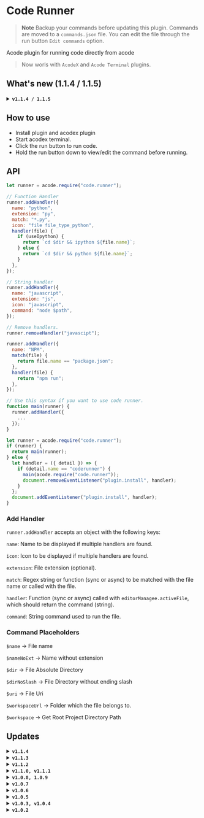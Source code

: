 # Code Runner

> **Note**
> Backup your commands before updating this plugin.
> Commands are moved to a `commands.json` file.
> You can edit the file through the run button `Edit commands` option.

Acode plugin for running code directly from acode

> Now worls with `AcodeX` and `Acode Terminal` plugins.

## What's new (1.1.4 / 1.1.5)

<details>
  <summary>
    <code><strong>v1.1.4 / 1.1.5</strong></code>
  </summary>
  <ul>
    <li>Added support for setting default handler.</li>
    <li>Added setting to disable command editing.</li>
    <li>Minor Bug Fix</li>
  </ul>
</details>

## How to use

<ul>
<li>Install plugin and acodex plugin</li>
<li>Start acodex terminal.</li>
<li>Click the run button to run code.</li>
<li>Hold the run button down to view/edit the command before running.</li>
</ul>

## API

```javascript
let runner = acode.require("code.runner");

// Function Handler
runner.addHandler({
  name: "python",
  extension: "py",
  match: "*.py",
  icon: "file file_type_python",
  handler(file) {
    if (useIpython) {
      return `cd $dir && ipython ${file.name}`;
    } else {
      return `cd $dir && python ${file.name}`;
    }
  },
});

// String handler
runner.addHandler({
  name: "javascript",
  extension: "js",
  icon: "javascript",
  command: "node $path",
});

// Remove handlers.
runner.removeHandler("javascipt");

runner.addHandler({
  name: "NPM",
  match(file) {
    return file.name == "package.json";
  },
  handler(file) {
    return "npm run";
  },
});

// Use this syntax if you want to use code runner.
function main(runner) {
  runner.addHandler({
    ...
  });
}

let runner = acode.require("code.runner");
if (runner) {
  return main(runner);
} else {
  let handler = ({ detail }) => {
    if (detail.name == "coderunner") {
      main(acode.require("code.runner"));
      document.removeEventListener("plugin.install", handler);
    }
  };
  document.addEventListener("plugin.install", handler);
}
```

### Add Handler

`runner.addHandler` accepts an object with the following keys:

`name`: Name to be displayed if multiple handlers are found.

`icon`: Icon to be displayed if multiple handlers are found.

`extension`: File extension (optional).

`match`: Regex string or function (sync or async) to be matched with the file name or called with the file.

`handler`: Function (sync or async) called with `editorManagee.activeFile`, which should return the command (string).

`command`: String command used to run the file.

### Command Placeholders

`$name` -> File name

`$nameNoExt` -> Name without extension

`$dir` -> File Absolute Directory

`$dirNoSlash` -> File Directory without ending slash

`$uri` -> File Uri

`$workspaceUrl` -> Folder which the file belongs to.

`$workspace` -> Get Root Project Directory Path

## Updates
<details>
  <summary>
    <code><strong>v1.1.4</strong></code>
  </summary>
  <ul>
    <li>Add Keys $workspace</li>
  </ul>
</details>
<details>
  <summary>
    <code><strong>v1.1.3</strong></code>
  </summary>
  <ul>
    <li>Added 'icon' to handlers, fixed bugs, better command editing.</li>
    <li>Added 'Acode Terminal' backend, Fixed 'AcodeX' backend.</li>
    <li>Moved commands to `commands.json`.</li>
  </ul>
</details>
<details>
  <summary>
    <code><strong>v1.1.2</strong></code>
  </summary>
  <ul>
    <li>Added 'plugin.install' event listener so other plugins know when code runner is installed if not already installed. Use `event.target.detail.name == 'coderunner'` to check if the installed plugin is acode sdk.</li>
  </ul>
</details>
<details>
  <summary>
    <code><strong>v1.1.0, v1.1.1</strong></code>
  </summary>
  <ul>
    <li>Updated apis</li>
  </ul>
</details>
<details>
  <summary>
    <code><strong>v1.0.8, 1.0.9</strong></code>
  </summary>
  <ul>
    <li>Bug fixes</li>
  </ul>
</details>
<details>
  <summary>
    <code><strong>v1.0.7</strong></code>
  </summary>
  <ul>
    <li>Added ability to run projects (based on the content of the workspace directory). E.g: Opening a folder with the file 'package.json' allows you to run the 'NPM' project which gives you the optikn to select from the scripts defined in 'package.json'. Opening a project with 'manage.py' allows you to run the 'django' project.</li>
    <li>Added option to select between built-in runner (acode) or using terminal.</li>
    <li>Added option to disable Projects runner in settings.</li>
  </ul>
</details>
<details>
  <summary>
    <code><strong>v1.0.6</strong></code>
  </summary>
  <ul>
    <li>Changed commands structure from [extension, command] to { name: string, extension: string or match: regex | string | function, handler: function or command: string }</li>
    <li>Removed `addWildcard` and `removeWildcard` functions use `addHandler` with match function instead</li>
    <li>Added ability to select between multiple handler natches.</li>
    <li>Added setting to replace default run button</li>
  </ul>
</details>
<details>
  <summary>
    <code><strong>v1.0.5</strong></code>
  </summary>
  <ul>
    <li>Added option to edit and add commands from settings page</li>
  </ul>
</details>
<details>
  <summary>
    <code><strong>v1.0.3, v1.0.4</strong></code>
  </summary>
  <ul>
    <li>Bug fixes</li>
    <li>Ability to run package.json scripts</li>
  </ul>
</details>
<details>
  <summary>
    <code><strong>v1.0.2</strong></code>
  </summary>
  <ul>
    <li>Added keyboard shortcut <kbd>ctrl+r</kbd></li>
    <li>Alerts you if acodex is not installed.</li>
    <li>Logs to "Acode SDK" logger if installed.</li>
    <li>Supports up to 30 languages</li>
  </ul>
</details>
